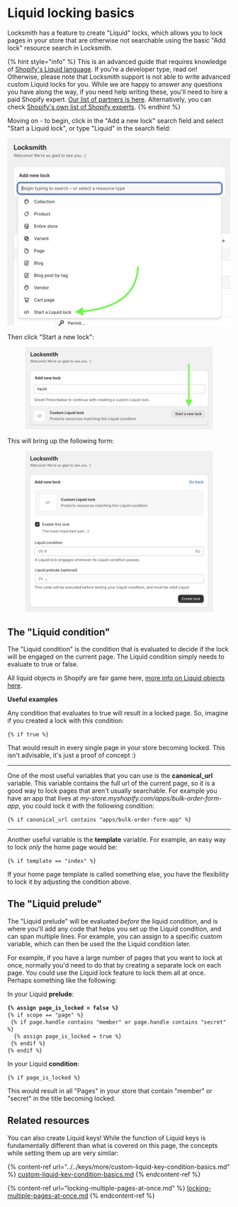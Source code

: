 # Liquid locking basics

Locksmith has a feature to create "Liquid" locks, which allows you to lock pages in your store that are otherwise not searchable using the basic "Add lock" resource search in Locksmith.

{% hint style="info" %}
This is an advanced guide that requires knowledge of [Shopify's Liquid language](https://shopify.dev/api/liquid). If you're a developer type, read on! Otherwise, please note that Locksmith support is not able to write advanced custom Liquid locks for you. While we are happy to answer any questions you have along the way, if you need help writing these, you'll need to hire a paid Shopify expert. [Our list of partners is here](https://locksmith.partnerpage.io/). Alternatively, you can check [Shopify's own list of Shopify experts](https://www.shopify.com/partners/directory).
{% endhint %}

Moving on - to begin, click in the "Add a new lock" search field and select "Start a Liquid lock", or type "Liquid" in the search field:

![](../../.gitbook/assets/liquidLockingBasics-start_a_liquid_lock.png)

Then click "Start a new lock":

<figure><img src="../../.gitbook/assets/liquidLockingBasics-start_a_new_lock.png" alt=""><figcaption></figcaption></figure>

This will bring up the following form:

<figure><img src="../../.gitbook/assets/liquidLockingBasics-liquid_lock_form.png" alt="Start a Liquid Lock"><figcaption></figcaption></figure>

## The "Liquid condition"

The "Liquid condition" is the condition that is evaluated to decide if the lock will be engaged on the current page. The Liquid condition simply needs to evaluate to true or false.

All liquid objects in Shopify are fair game here, [more info on Liquid objects here](https://shopify.dev/api/liquid/objects).

**Useful examples**

Any condition that evaluates to true will result in a locked page. So, imagine if you created a lock with this condition:

```
{% if true %}
```

That would result in every single page in your store becoming locked. This isn't advisable, it's just a proof of concept :)

***

One of the most useful variables that you can use is the **canonical\_url** variable. This variable contains the full url of the current page, so it is a good way to lock pages that aren't usually searchable. For example you have an app that lives at _my-store.myshopify.com/apps/bulk-order-form-app_, you could lock it with the following condition:

```
{% if canonical_url contains "apps/bulk-order-form-app" %}
```

***

Another useful variable is the **template** variable. For example, an easy way to lock _only_ the home page would be:

```
{% if template == "index" %}
```

If your home page template is called something else, you have the flexibility to lock it by adjusting the condition above.

## The "Liquid prelude"

The "Liquid prelude" will be evaluated _before_ the liquid condition, and is where you'll add any code that helps you set up the Liquid condition, and can span multiple lines. For example, you can assign to a specific custom variable, which can then be used the the Liquid condition later.

For example, if you have a large number of pages that you want to lock at once, normally you'd need to do that by creating a separate lock on each page. You could use the Liquid lock feature to lock them all at once. Perhaps something like the following:

In your Liquid **prelude**:

<pre><code><strong>{% assign page_is_locked = false %}
</strong>{% if scope == "page" %}
 {% if page.handle contains "member" or page.handle contains "secret" %}
  {% assign page_is_locked = true %}
 {% endif %}
{% endif %}
</code></pre>

In your Liquid **condition**:

```
{% if page_is_locked %}
```

This would result in all "Pages" in your store that contain "member" or "secret" in the title becoming locked.

## Related resources

You can also create Liquid keys! While the function of Liquid keys is fundamentally different than what is covered on this page, the concepts while setting them up are very similar:

{% content-ref url="../../keys/more/custom-liquid-key-condition-basics.md" %}
[custom-liquid-key-condition-basics.md](../../keys/more/custom-liquid-key-condition-basics.md)
{% endcontent-ref %}

{% content-ref url="locking-multiple-pages-at-once.md" %}
[locking-multiple-pages-at-once.md](locking-multiple-pages-at-once.md)
{% endcontent-ref %}
